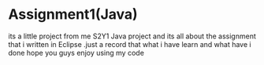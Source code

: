 # Assignment1(Java)
its a little project from me S2Y1 Java project and its all about the assignment that i written in Eclipse .just a record that what i have learn and what have i done hope you guys enjoy using my code
